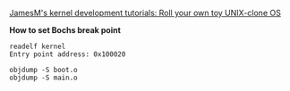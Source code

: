 [JamesM's kernel development tutorials: Roll your own toy UNIX-clone OS](http://www.jamesmolloy.co.uk/tutorial_html/index.html)

**How to set Bochs break point**

    readelf kernel
	Entry point address: 0x100020

	objdump -S boot.o
	objdump -S main.o
